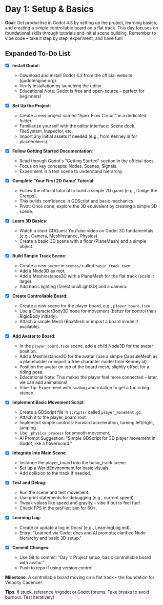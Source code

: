 # Day 1: Setup & Basics

**Goal**: Get productive in Godot 4.3 by setting up the project, learning basics, and creating a simple controllable board on a flat track. This day focuses on foundational skills through tutorials and initial scene building. Remember to vibe code – take it step by step, experiment, and have fun!

## Expanded To-Do List

- [x] **Install Godot**:
   - Download and install Godot 4.3 from the official website (godotengine.org).
   - Verify installation by launching the editor.
   - Educational Note: Godot is free and open-source – perfect for beginners!

- [x] **Set Up the Project**:
   - Create a new project named "Apex Flow Circuit" in a dedicated folder.
   - Familiarize yourself with the editor interface: Scene dock, FileSystem, Inspector, etc.
   - Import any initial assets if needed (e.g., from Kenney.nl for placeholders).

- [x] **Follow Getting Started Documentation**:
   - Read through Godot's "Getting Started" section in the official docs.
   - Focus on key concepts: Nodes, Scenes, Signals.
   - Experiment in a test scene to understand hierarchy.

- [x] **Complete 'Your First 2D Game' Tutorial**:
   - Follow the official tutorial to build a simple 2D game (e.g., Dodge the Creeps).
   - This builds confidence in GDScript and basic mechanics.
   - Pivot: Once done, explore the 3D equivalent by creating a simple 3D scene.

- [x] **Learn 3D Basics**:
   - Watch a short GDQuest YouTube video on Godot 3D fundamentals (e.g., Camera, MeshInstance, Physics).
   - Create a basic 3D scene with a floor (PlaneMesh) and a simple object.

- [x] **Build Simple Track Scene**:
   - Create a new scene in `scenes/` called `basic_track.tscn`.
   - Add a Node3D as root.
   - Add a MeshInstance3D with a PlaneMesh for the flat track (scale it large).
   - Add basic lighting (DirectionalLight3D) and a camera.

- [X] **Create Controllable Board**:
   - Create a new scene for the player board, e.g., `player_board.tscn`.
   - Use a CharacterBody3D node for movement (better for control than RigidBody initially).
   - Attach a simple Mesh (BoxMesh or import a board model if available).

- [X] **Add Avatar to Board**:
   - In the `player_board.tscn` scene, add a child Node3D for the avatar position.
   - Add a MeshInstance3D for the avatar (use a simple CapsuleMesh as a placeholder or import a free character model from Kenney.nl).
   - Position the avatar on top of the board mesh, slightly offset for a riding pose.
   - Educational Note: This makes the player feel more connected – later, we can add animations!
   - Vibe Tip: Experiment with scaling and rotation to get a fun riding stance.

- [X] **Implement Basic Movement Script**:
   - Create a GDScript file in `scripts/` called `player_movement.gd`.
   - Attach it to the player_board root.
   - Implement simple controls: Forward acceleration, turning left/right, jumping.
   - Use `_physics_process` for smooth movement.
   - AI Prompt Suggestion: "Simple GDScript for 3D player movement in Godot, like a hoverboard."

- [X] **Integrate into Main Scene**:
    - Instance the player_board into the basic_track scene.
    - Set up a WorldEnvironment for basic visuals.
    - Add collision to the track if needed.

- [X] **Test and Debug**:
    - Run the scene and test movement.
    - Use print statements for debugging (e.g., current speed).
    - Tweak values like speed and gravity – vibe it out to feel fun!
    - Check FPS in the profiler; aim for 60+.

- [x] **Learning Log**:
    - Create or update a log in Docs/ (e.g., LearningLog.md).
    - Entry: "Learned via Godot docs and AI prompts; clarified Node hierarchy and basic 3D setup."

- [x] **Commit Changes**:
    - Use Git to commit: "Day 1: Project setup, basic controllable board with avatar."
    - Push to repo if using version control.

**Milestone**: A controllable board moving on a flat track – the foundation for Velocity Cadence!

**Tips**: If stuck, reference /r/godot or Godot forums. Take breaks to avoid burnout. Test iteratively! 